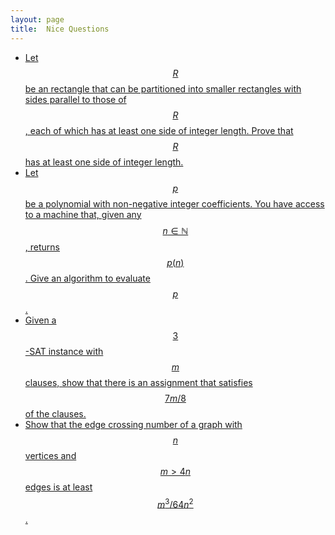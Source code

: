 ```yaml
---
layout: page
title:	Nice Questions
---
```


<!-- hi -->

* [Let $$R$$ be an rectangle that can be partitioned into smaller rectangles with sides parallel to those of $$R$$, each of which has at least one side of integer length. Prove that $$R$$ has at least one side of integer length.](./rect-part)
* [Let $$p$$ be a polynomial with non-negative integer coefficients. You have access to a machine that, given any $$n\in\mathbb N$$, returns $$p(n)$$. Give an algorithm to evaluate $$p$$.](./poly-eval)
* [Given a $$3$$-SAT instance with $$m$$ clauses, show that there is an assignment that satisfies $$7m/8$$ of the clauses.](./3-sat-7m8)
* [Show that the edge crossing number of a graph with $$n$$ vertices and $$m>4n$$ edges is at least $$m^3/64n^2$$.](edge-crossing)
